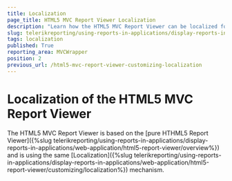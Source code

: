 ```yaml
---
title: Localization
page_title: HTML5 MVC Report Viewer Localization 
description: "Learn how the HTML5 MVC Report Viewer can be localized for multiple languages in Telerik Reporting."
slug: telerikreporting/using-reports-in-applications/display-reports-in-applications/web-application/html5-asp.net-mvc-report-viewer/customizing/localization
tags: localization
published: True
reporting_area: MVCWrapper
position: 2
previous_url: /html5-mvc-report-viewer-customizing-localization
---
```


# Localization of the HTML5 MVC Report Viewer

The HTML5 MVC Report Viewer is based on the [pure HTHML5 Report Viewer]({%slug telerikreporting/using-reports-in-applications/display-reports-in-applications/web-application/html5-report-viewer/overview%}) and is using the same [Localization]({%slug telerikreporting/using-reports-in-applications/display-reports-in-applications/web-application/html5-report-viewer/customizing/localization%}) mechanism.
